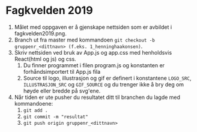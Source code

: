 # Fagkvelden 2019

1. Målet med oppgaven er å gjenskape nettsiden som er avbildet i fagkvelden2019.png.
2. Branch ut fra master med kommandoen `git checkout -b gruppenr_<dittnavn> (f.eks. 1_henninghaakonsen)`.
3. Skriv nettsiden ved bruk av App.js og app.css med henholdsvis React(html og js) og css.
    1. Du finner programmet i filen program.js og konstanten er forhåndsimportert til App.js fila
    2. Source til logo, illustrasjon og gif er definert i konstantene `LOGO_SRC`, `ILLUSTRASJON_SRC` og `GIF_SOURCE` og du trenger ikke å bry deg om høyde eller bredde på svg'ene.
4. Når tiden er ute pusher du resultatet ditt til branchen du lagde med kommandoene:
    1. `git add .`
    2. `git commit -m "resultat"`
    3. `git push origin gruppenr_<dittnavn>`
